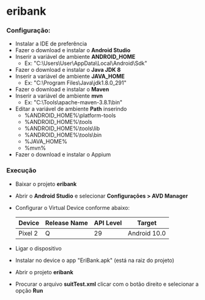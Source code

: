 # eribank

### Configuração:
* Instalar a IDE de preferência
* Fazer o download e instalar o **Android Studio**
* Inserir a variável de ambiente **ANDROID_HOME**
  * Ex: "C:\Users\User\AppData\Local\Android\Sdk"
* Fazer o download e instalar o **Java JDK 8**
* Inserir a variável de ambiente **JAVA_HOME**
  * Ex: "C:\Program Files\Java\jdk1.8.0_291"
* Fazer o download e instalar o **Maven**
* Inserir a variável de ambiente **mvn**
  * Ex: "C:\Tools\apache-maven-3.8.1\bin"
* Editar a variável de ambiente **Path** inserindo 
  * %ANDROID_HOME%\platform-tools
  * %ANDROID_HOME%\tools
  * %ANDROID_HOME%\tools\lib
  * %ANDROID_HOME%\tools\bin
  * %JAVA_HOME%
  * %mvn%
* Fazer o download e instalar o Appium

### Execução
* Baixar o projeto **eribank**
* Abrir o **Android Studio** e selecionar **Configurações > AVD Manager**
* Configurar o Virtual Device conforme abaixo:

  Device    | Release Name | API Level  | Target       
  ------    | ------------ | ---------  | ------
  Pixel 2   | Q            | 29         | Android 10.0

* Ligar o dispositivo
* Instalar no device o app "EriBank.apk" (está na raiz do projeto)
* Abrir o projeto **eribank**
* Procurar o arquivo **suitTest.xml** clicar com o botão direito e selecionar a opção **Run**
